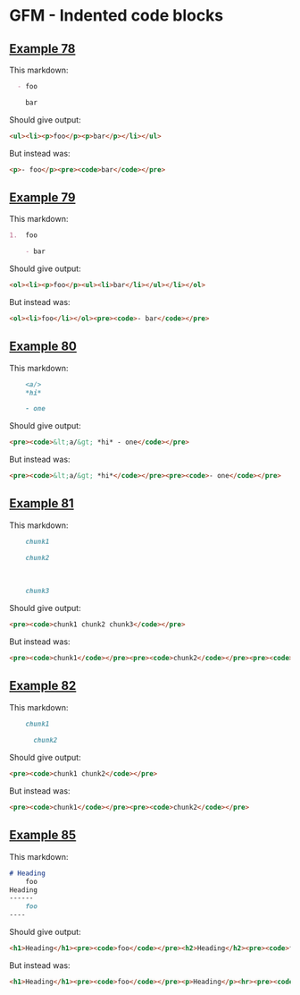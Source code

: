 # GFM - Indented code blocks

## [Example 78](https://spec.commonmark.org/0.29/#example-78)

This markdown:

```markdown
  - foo

    bar

```

Should give output:

```html
<ul><li><p>foo</p><p>bar</p></li></ul>
```

But instead was:

```html
<p>- foo</p><pre><code>bar</code></pre>
```
## [Example 79](https://spec.commonmark.org/0.29/#example-79)

This markdown:

```markdown
1.  foo

    - bar

```

Should give output:

```html
<ol><li><p>foo</p><ul><li>bar</li></ul></li></ol>
```

But instead was:

```html
<ol><li>foo</li></ol><pre><code>- bar</code></pre>
```
## [Example 80](https://spec.commonmark.org/0.29/#example-80)

This markdown:

```markdown
    <a/>
    *hi*

    - one

```

Should give output:

```html
<pre><code>&lt;a/&gt; *hi* - one</code></pre>
```

But instead was:

```html
<pre><code>&lt;a/&gt; *hi*</code></pre><pre><code>- one</code></pre>
```
## [Example 81](https://spec.commonmark.org/0.29/#example-81)

This markdown:

```markdown
    chunk1

    chunk2
  
 
 
    chunk3

```

Should give output:

```html
<pre><code>chunk1 chunk2 chunk3</code></pre>
```

But instead was:

```html
<pre><code>chunk1</code></pre><pre><code>chunk2</code></pre><pre><code>chunk3</code></pre>
```
## [Example 82](https://spec.commonmark.org/0.29/#example-82)

This markdown:

```markdown
    chunk1
      
      chunk2

```

Should give output:

```html
<pre><code>chunk1 chunk2</code></pre>
```

But instead was:

```html
<pre><code>chunk1</code></pre><pre><code>chunk2</code></pre>
```
## [Example 85](https://spec.commonmark.org/0.29/#example-85)

This markdown:

```markdown
# Heading
    foo
Heading
------
    foo
----

```

Should give output:

```html
<h1>Heading</h1><pre><code>foo</code></pre><h2>Heading</h2><pre><code>foo</code></pre><hr>
```

But instead was:

```html
<h1>Heading</h1><pre><code>foo</code></pre><p>Heading</p><hr><pre><code>foo</code></pre><hr>
```
